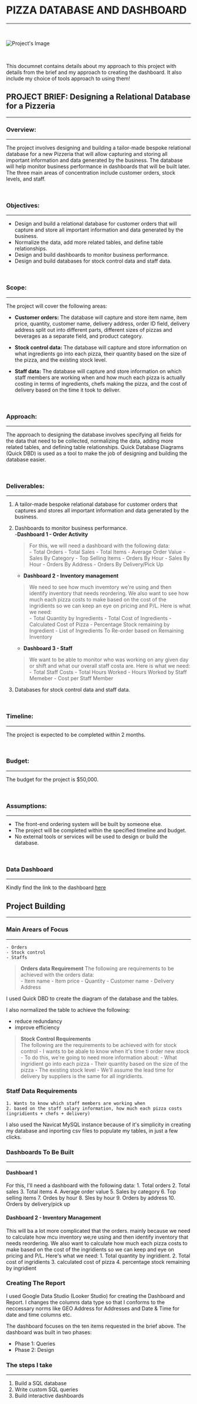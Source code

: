 # PIZZA DATABASE AND DASHBOARD

---

<br>

![Project's Image](images/SQL_portfolio_project.png)


<br>

This documnet contains details about my approach to this project with details from the brief and my approach to creating the dashboard. It also include my choice of tools approach to using them!




## PROJECT BRIEF: Designing a Relational Database for a Pizzeria
---


### Overview:
---
The project involves designing and building a tailor-made bespoke relational database for a new Pizzeria that will allow capturing and storing all important information and data generated by the business. The database will help monitor business performance in dashboards that will be built later. The three main areas of concentration include customer orders, stock levels, and staff.

<br>


### Objectives:
---
<ul>
    <li> Design and build a relational database for customer orders that will capture and store all important information and data generated by the business.</li>
    <li> Normalize the data, add more related tables, and define table relationships.</li>
    <li> Design and build dashboards to monitor business performance.</li>
    <li> Design and build databases for stock control data and staff data.</li>
</ul>

<br>


### Scope:
---
The project will cover the following areas:

- **Customer orders:** The database will capture and store item name, item price, quantity, customer name, delivery address, order ID field, delivery address split out into different parts, different sizes of pizzas and beverages as a separate field, and product category.

- __Stock control data:__ The database will capture and store information on what ingredients go into each pizza, their quantity based on the size of the pizza, and the existing stock level.

- __Staff data:__ The database will capture and store information on which staff members are working when and how much each pizza is actually costing in terms of ingredients, chefs making the pizza, and the cost of delivery based on the time it took to deliver.
   

<br>

   
### Approach:
---
The approach to designing the database involves specifying all fields for the data that need to be collected, normalizing the data, adding more related tables, and defining table relationships. Quick Database Diagrams (Quick DBD) is used as a tool to make the job of designing and building the database easier.


<br>


### Deliverables:
---
1. A tailor-made bespoke relational database for customer orders that captures and stores all important information and data generated by the business.

2. Dashboards to monitor business performance.  
    -__Dashboard 1 - Order Activity__  
    > For this, we will need a dashboard with the following data:  
        - Total Orders
        - Total Sales
        - Total Items
        - Average Order Value
        - Sales By Category
        - Top Selling Items
        - Orders By Hour
        - Sales By Hour
        - Orders By Address
        - Orders By Delivery/Pick Up
    
    
    - __Dashboard 2 - Inventory management__  
    > We need to see how much invemtory we're using and then identify inventory that needs reordering. We also want to see how much each pizza costs to make based on the cost of the ingridients so we can keep an eye on pricing and P/L. Here is what we need:  
       - Total Quantity by Ingredients
       - Total Cost of Ingredients
       - Calculated Cost of Pizza
       - Percentage Stock remaining by Ingredient
       - List of Ingredients To Re-order based on Remaining Inventory
    
    - __Dashboard 3 - Staff__
    > We want to be able to monitor who was working on any given day or shift and what our overall staff costa are. Here is what we need:
        - Total Staff Costs
        - Total Hours Worked
        - Hours Worked by Staff Memeber
        - Cost per Staff Member
    
3. Databases for stock control data and staff data.

<br>


### Timeline:
---
The project is expected to be completed within 2 months.

<br>


### Budget:
---
The budget for the project is $50,000.

<br>


### Assumptions:
---
<ul>
    <li> The front-end ordering system will be built by someone else.</li>
    <li> The project will be completed within the specified timeline and budget.</li>
    <li> No external tools or services will be used to design or build the database.</li>
</ul>


<br>


### Data Dashboard
---
Kindly find the link to the dashboard [here](https://lookerstudio.google.com/embed/reporting/d027f0ed-fd15-4e17-a219-174a3f72c9ea/page/KYHdD)




## Project Building
---


### Main Arears of Focus
---
    - Orders
    - Stock control
    - Staffs
    

> __Orders data Requirement__
    The following are requirements to be achieved with the orders data:  
        - Item name
        - Item price
        - Quantity
        - Customer name
        - Delivery Address
    
I used Quick DBD to create the diagram of the database and the tables.

I also normalized the table to achieve the following:
    <ul>
        <li>reduce redundancy</li>
        <li>improve efficiency</li>
    </ul>

> __Stock Control Requirements__  
The following are the requirements to be achieved with for stock control
        - I wants to be abale to know when it's time ti order new stock
        - To do this, we're going to need more information about:
            - What ingridient go into each pizza
            - Their quantity based on the size of the pizza
            - The existing stock level
        - We'll assume the lead time for delivery by suppliers is the same for all ingridients.
    

### Statf Data Requirements
    1. Wants to know which staff members are working when
    2. based on the staff salary information, how much each pizza costs (ingridients + chefs + delivery)
    
    
I also used the Navicat MySQL instance because of it's simplicity in creating my database and inporting csv files to populate my tables, in just a few clicks.  


    
### Dashboards To Be Built
---

#### Dashboard 1
For this, I'll need a dashboard with the following data:
    1. Total orders
    2. Total sales
    3. Total items
    4. Average order value
    5. Sales by category
    6. Top selling items
    7. Ordes by hour
    8. Sles by hour
    9. Orders by address
    10. Orders by delivery/pick up
    
#### Dashboard 2 - Inventory Management
This will ba a lot more complicated that the orders. mainly because we need to calculate how mcu inventory we;re using and then identify inventory that needs reordering. We also want to calculate how much each pizza costs to make based on the cost of the ingridients so we can keep and eye on pricing and P/L.
Here's what we need:
    1. Total quantity by ingridient.
    2. Total cost of ingridients
    3. calculated cost of pizza
    4. percentage stock remaining by ingridient
    

### Creating The Report
I used Google Data Studio (Looker Studio) for creating the Dashboard and Report. I changes the columns data type so that I conforms to the neccessary norms like GEO Address for Addresses and Date & Time for date and time columns etc.

The dashboard focuses on the ten items requested in the brief above. The dashboard was built in two phases:
<ul>
    <li>Phase 1: Queries</li>
    <li>Phase 2: Design</li>
</ul>



### The steps I take
---
1. Build a SQL database
2. Write custom SQL queries
3. Build interactive dashboards



